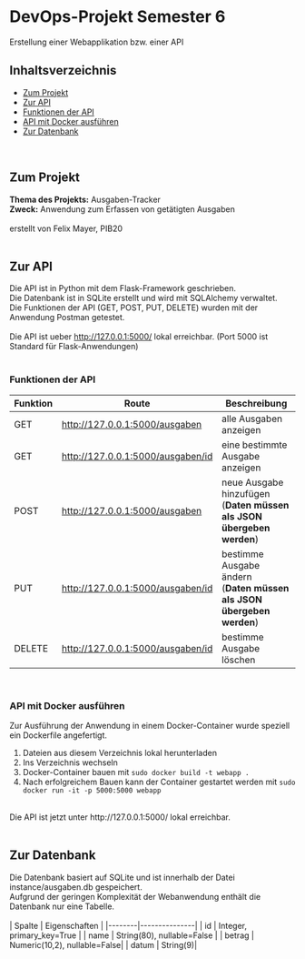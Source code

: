 # DevOps-Projekt Semester 6

Erstellung einer Webapplikation bzw. einer API

## Inhaltsverzeichnis

- [Zum Projekt](#zum-projekt)
- [Zur API](#zur-api)
- [Funktionen der API](#funktionen-der-api)
- [API mit Docker ausführen](#api-mit-docker-ausführen)
- [Zur Datenbank](#zur-datenbank)
<br>

## Zum Projekt

**Thema des Projekts:** Ausgaben-Tracker <br>
**Zweck:** Anwendung zum Erfassen von getätigten Ausgaben <br>
<br>
erstellt von Felix Mayer, PIB20 <br>
<br>

## Zur API

Die API ist in Python mit dem Flask-Framework geschrieben. <br>
Die Datenbank ist in SQLite erstellt und wird mit SQLAlchemy verwaltet. <br>
Die Funktionen der API (GET, POST, PUT, DELETE) wurden mit der Anwendung Postman getestet. <br>
<br>
Die API ist ueber http://127.0.0.1:5000/ lokal erreichbar. (Port 5000 ist Standard für Flask-Anwendungen) <br>
<br>

### Funktionen der API

| Funktion | Route | Beschreibung |
|----------|-------|--------------|
| GET | http://127.0.0.1:5000/ausgaben | alle Ausgaben anzeigen |
| GET | http://127.0.0.1:5000/ausgaben/id | eine bestimmte Ausgabe anzeigen |
| POST | http://127.0.0.1:5000/ausgaben | neue Ausgabe hinzufügen <br>(**Daten müssen als JSON übergeben werden**)|
| PUT | http://127.0.0.1:5000/ausgaben/id | bestimme Ausgabe ändern <br>(**Daten müssen als JSON übergeben werden**)|
| DELETE | http://127.0.0.1:5000/ausgaben/id | bestimme Ausgabe löschen |
<br>

### API mit Docker ausführen

Zur Ausführung der Anwendung in einem Docker-Container wurde speziell ein Dockerfile angefertigt. <br>

1. Dateien aus diesem Verzeichnis lokal herunterladen <br>
2. Ins Verzeichnis wechseln <br>
3. Docker-Container bauen mit  ``` sudo docker build -t webapp . ``` <br>
4. Nach erfolgreichem Bauen kann der Container gestartet werden mit ``` sudo docker run -it -p 5000:5000 webapp ``` <br>
<br>
Die API ist jetzt unter http://127.0.0.1:5000/ lokal erreichbar. <br>
<br>

## Zur Datenbank

Die Datenbank basiert auf SQLite und ist innerhalb der Datei instance/ausgaben.db gespeichert. <br>
Aufgrund der geringen Komplexität der Webanwendung enthält die Datenbank nur eine Tabelle. <br>
<br>
| Spalte | Eigenschaften |
|--------|---------------|
| id     | Integer, primary_key=True |
| name   | String(80), nullable=False |
| betrag | Numeric(10,2), nullable=False|
| datum  | String(9)|